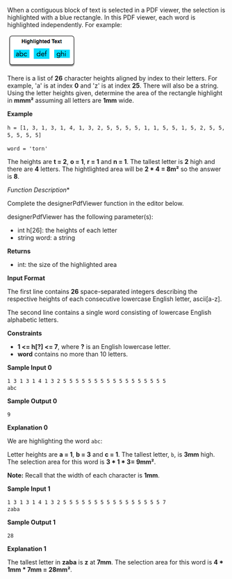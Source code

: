 When a contiguous block of text is selected in a PDF viewer, the selection is highlighted with a blue rectangle. In this PDF viewer, each word is highlighted independently. For example:

![Text 0](./text-0.png)

There is a list of **26** character heights aligned by index to their letters. For example, 'a' is at index **0** and 'z' is at index **25**. There will also be a string. Using the letter heights given, determine the area of the rectangle highlight in **mmm²** assuming all letters are **1mm** wide.

**Example**

`h = [1, 3, 1, 3, 1, 4, 1, 3, 2, 5, 5, 5, 5, 1, 1, 5, 5, 1, 5, 2, 5, 5, 5, 5, 5, 5]`

`word = 'torn'`

The heights are **t = 2**, **o = 1**, **r = 1** and **n = 1**. The tallest letter is **2** high and there are **4** letters. The hightlighted area will be **2 * 4 = 8m²** so the answer is **8**.

*Function Description**

Complete the designerPdfViewer function in the editor below.

designerPdfViewer has the following parameter(s):

- int h[26]: the heights of each letter
- string word: a string

**Returns**

- int: the size of the highlighted area

**Input Format**

The first line contains **26** space-separated integers describing the respective heights of each consecutive lowercase English letter, ascii[a-z].

The second line contains a single word consisting of lowercase English alphabetic letters.

**Constraints**

- **1 <= h[?] <= 7**, where **?** is an English lowercase letter.
- **word** contains no more than 10 letters.

**Sample Input 0**

```
1 3 1 3 1 4 1 3 2 5 5 5 5 5 5 5 5 5 5 5 5 5 5 5 5 5
abc
```

**Sample Output 0**

```
9
```

**Explanation 0**

We are highlighting the word `abc`:

Letter heights are **a = 1**, **b = 3** and **c = 1**. The tallest letter, `b`, is **3mm** high. The selection area for this word is **3 * 1 * 3= 9mm²**.

**Note:** Recall that the width of each character is **1mm**.

**Sample Input 1**

```
1 3 1 3 1 4 1 3 2 5 5 5 5 5 5 5 5 5 5 5 5 5 5 5 5 7
zaba
```

**Sample Output 1**

```
28
```

**Explanation 1**

The tallest letter in **zaba** is **z** at **7mm**. The selection area for this word is **4 * 1mm * 7mm = 28mm²**.